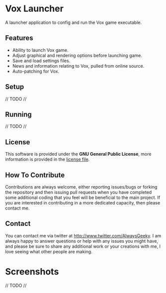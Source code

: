 # Vox Launcher

A launcher application to config and run the Vox game executable.

## Features
* Ability to launch Vox game.
* Adjust graphical and rendering options before launching game.
* Save and load settings files.
* News and information relating to Vox, pulled from online source.
* Auto-patching for Vox.

## Setup
// TODO //

## Running
// TODO //

## License
This software is provided under the **GNU General Public License**, more information is provided in the [license file](https://github.com/AlwaysGeeky/VoxLauncher/blob/master/LICENSE.md).

## How To Contribute
Contributions are always welcome, either reporting issues/bugs or forking the repository and then issuing pull requests when you have completed some additional coding that you feel will be beneficial to the main project. If you are interested in contributing in a more dedicated capacity, then please contact me.

## Contact
You can contact me via twitter at http://www.twitter.com/AlwaysGeeky. I am always happy to answer questions or help with any issues you might have, and please be sure to share any additional work or your creations with me, I love seeing what other people are making.

# Screenshots
// TODO //
